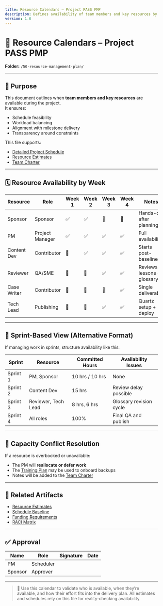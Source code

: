 ```yaml
---
title: Resource Calendars – Project PASS PMP
description: Defines availability of team members and key resources by phase, sprint, or week.
version: 1.0
---
```


# 📆 Resource Calendars – Project PASS PMP  
**Folder:** `/50-resource-management-plan/`  

---

## 📎 Purpose

This document outlines when **team members and key resources** are available during the project.  
It ensures:
- Schedule feasibility  
- Workload balancing  
- Alignment with milestone delivery  
- Transparency around constraints

This file supports:
- [Detailed Project Schedule](../20-schedule-management/02-detailed-project-schedule.md)  
- [Resource Estimates](30-resource-estimates.md)  
- [Team Charter](50-team-charter.md)

---

## 🗓 Resource Availability by Week

| Resource | Role | Week 1 | Week 2 | Week 3 | Week 4 | Notes |
|----------|------|--------|--------|--------|--------|-------|
| Sponsor | Sponsor | ✅ | ✅ | 🔲 | 🔲 | Hands-off after planning |
| PM | Project Manager | ✅ | ✅ | ✅ | ✅ | Full availability |
| Content Dev | Contributor | 🔲 | ✅ | ✅ | ✅ | Starts post-baseline |
| Reviewer | QA/SME | 🔲 | 🔲 | ✅ | ✅ | Reviews lessons + glossary |
| Case Writer | Contributor | 🔲 | 🔲 | 🔲 | ✅ | Single deliverable |
| Tech Lead | Publishing | 🔲 | 🔲 | ✅ | ✅ | Quartz setup + deploy |

---

## 🧠 Sprint-Based View (Alternative Format)

If managing work in sprints, structure availability like this:

| Sprint | Resource | Committed Hours | Availability Issues |
|--------|----------|------------------|----------------------|
| Sprint 1 | PM, Sponsor | 10 hrs / 10 hrs | None |
| Sprint 2 | Content Dev | 15 hrs | Review delay possible |
| Sprint 3 | Reviewer, Tech Lead | 8 hrs, 6 hrs | Glossary revision cycle |
| Sprint 4 | All roles | 100% | Final QA and publish |

---

## 🔁 Capacity Conflict Resolution

If a resource is overbooked or unavailable:
- The PM will **reallocate or defer work**
- The [Training Plan](60-training-plan.md) may be used to onboard backups
- Notes will be added to the [Team Charter](50-team-charter.md)

---

## 🔁 Related Artifacts

- [Resource Estimates](30-resource-estimates.md)  
- [Schedule Baseline](../20-schedule-management/04-schedule-baseline.md)  
- [Funding Requirements](../30-cost-management-plan/60-Funding-Requirements.md)  
- [RACI Matrix](20-raci-matrix.md)

---

## ✅ Approval

| Name | Role | Signature | Date |
|------|------|-----------|------|
| PM | Scheduler | | |
| Sponsor | Approver | | |

---

> 📌 Use this calendar to validate who is available, when they’re available, and how their effort fits into the delivery plan. All estimates and schedules rely on this file for reality-checking availability.
